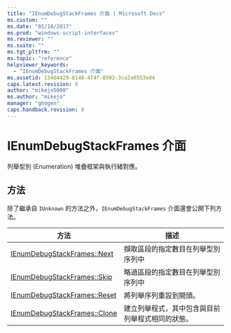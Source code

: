 ```yaml
---
title: "IEnumDebugStackFrames 介面 | Microsoft Docs"
ms.custom: ""
ms.date: "01/18/2017"
ms.prod: "windows-script-interfaces"
ms.reviewer: ""
ms.suite: ""
ms.tgt_pltfrm: ""
ms.topic: "reference"
helpviewer_keywords: 
  - "IEnumDebugStackFrames 介面"
ms.assetid: 13484429-0140-4f4f-8502-3ca2a0553ed4
caps.latest.revision: 8
author: "mikejo5000"
ms.author: "mikejo"
manager: "ghogen"
caps.handback.revision: 8
---
```

# IEnumDebugStackFrames 介面
列舉型別 \(Enumeration\) 堆疊框架與執行緒對應。  
  
## 方法  
 除了繼承自 `IUnknown` 的方法之外，`IEnumDebugStackFrames` 介面還會公開下列方法。  
  
|方法|描述|  
|--------|--------|  
|[IEnumDebugStackFrames::Next](../../winscript/reference/ienumdebugstackframes-next.md)|擷取區段的指定數目在列舉型別序列中|  
|[IEnumDebugStackFrames::Skip](../../winscript/reference/ienumdebugstackframes-skip.md)|略過區段的指定數目在列舉型別序列中|  
|[IEnumDebugStackFrames::Reset](../../winscript/reference/ienumdebugstackframes-reset.md)|將列舉序列重設到開頭。|  
|[IEnumDebugStackFrames::Clone](../../winscript/reference/ienumdebugstackframes-clone.md)|建立列舉程式，其中包含與目前列舉程式相同的狀態。|
